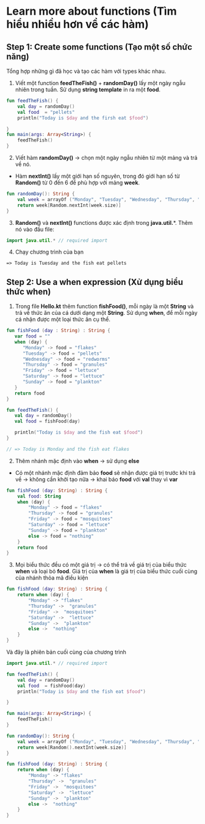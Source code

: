 # Learn more about functions (Tìm hiểu nhiều hơn về các hàm)

## Step 1: Create some functions (Tạo một số chức năng)

Tổng hợp những gì đã học và tạo các hàm với types khác nhau.


1. Viết một function **feedTheFish()** + **randomDay()** lấy một ngày ngẫu nhiên trong tuần. Sử dụng **string template** in ra một **food**.

```kotlin
fun feedTheFish() {
    val day = randomDay()
    val food  = "pellets"
    println("Today is $day and the firsh eat $food")

}
fun main(args: Array<String>) {
    feedTheFish()
}
```

2. Viết hàm **randomDay()** -> chọn một ngày ngẫu nhiên từ một mảng và trả về nó.

* Hàm **nextInt()** lấy một giới hạn số nguyên, trong đó giới hạn số từ **Random()** từ 0 đến 6 để phù hợp với mảng **week**.

```kotlin
fun randomDay(): String {
    val week = arrayOf ("Monday", "Tuesday", "Wednesday", "Thursday", "Friday", "Saturday", "Sunday")
    return week[Random.nextInt(week.size)]
}
```

3. **Random()** và **nextInt()** functions được xác định trong **java.util.***. Thêm nó vào đầu file:

```kotlin
import java.util.* // required import
```
4. Chạy chương trình của bạn

```
=> Today is Tuesday and the fish eat pellets
```

## Step 2: Use a when expression (Xử dụng biểu thức when)

1. Trong file **Hello.kt** thêm function **fishFood()**, mỗi ngày là một **String** và trả về thức ăn của cá dưới dạng một **String**. Sử dụng **when**, để mỗi ngày cá nhận được một loại thức ăn cụ thể.

```kotlin
fun fishFood (day : String) : String {
   var food = ""
   when (day) {
      "Monday" -> food = "flakes"
      "Tuesday" -> food = "pellets"
      "Wednesday" -> food = "redworms"
      "Thursday" -> food = "granules"
      "Friday" -> food = "lettuce"
      "Saturday" -> food = "lettuce"
      "Sunday" -> food = "plankton"
   }
   return food
}

fun feedTheFish() {
   val day = randomDay()
   val food = fishFood(day)

   println("Today is $day and the fish eat $food")
}

// => Today is Monday and the fish eat flakes
```

2. Thêm nhánh mặc định vào **when** -> sử dụng **else**

* Có một nhánh mặc định đảm bảo **food** sẽ nhận được giá trị trước khi trả về -> không cần khởi tạo nữa -> khai báo **food** với **val** thay vì **var**

```kotlin
fun fishFood (day: String) : String {
    val food: String
    when (day) {
        "Monday" -> food = "flakes"
        "Thursday" -> food = "granules"
        "Friday" -> food = "mosquitoes"
        "Saturday" -> food = "lettuce"
        "Sunday" -> food = "plankton"
        else -> food = "nothing"
    }
    return food
}
```

3. Mọi biểu thức đều có một giá trị -> có thể trả về giá trị của biểu thức **when** và loại bỏ **food**. Giá trị của **when** là giá trị của biểu thức cuối cùng của nhánh thỏa mã điều kiện

```kotlin
fun fishFood (day: String) : String {
    return when (day) {
        "Monday" -> "flakes"
        "Thursday" ->  "granules"
        "Friday" ->  "mosquitoes"
        "Saturday" ->  "lettuce"
        "Sunday" ->  "plankton"
        else ->  "nothing"
    }
}
```

Và đây là phiên bản cuối cùng của chương trình


```kotlin
import java.util.* // required import

fun feedTheFish() {
    val day = randomDay()
    val food  = fishFood(day)
    println("Today is $day and the fish eat $food")

}

fun main(args: Array<String>) {
    feedTheFish()
}

fun randomDay(): String {
    val week = arrayOf ("Monday", "Tuesday", "Wednesday", "Thursday", "Friday", "Saturday", "Sunday")
    return week[Random().nextInt(week.size)]
}

fun fishFood (day: String) : String {
    return when (day) {
        "Monday" -> "flakes"
        "Thursday" ->  "granules"
        "Friday" ->  "mosquitoes"
        "Saturday" ->  "lettuce"
        "Sunday" ->  "plankton"
        else ->  "nothing"
    }
}
```